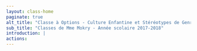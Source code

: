 ```yaml
---
layout: class-home
paginate: true
alt_title: "Classe à Options - Culture Enfantine et Stéréotypes de Genre"
sub_title: "Classes de Mme Mokry - Année scolaire 2017-2018"
introduction: |
actions:
---
```


